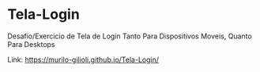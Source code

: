# Tela-Login
 Desafio/Exercicio de Tela de Login Tanto Para Dispositivos Moveis, Quanto Para Desktops

Link: https://murilo-gilioli.github.io/Tela-Login/
